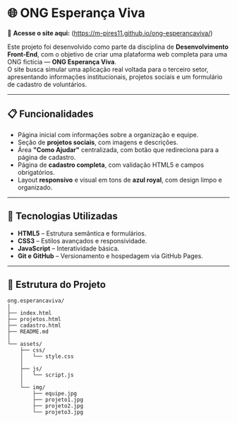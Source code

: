 # 🌐 ONG Esperança Viva

🔗 **Acesse o site aqui:** (https://m-pires11.github.io/ong-esperancaviva/)

Este projeto foi desenvolvido como parte da disciplina de **Desenvolvimento Front-End**, com o objetivo de criar uma plataforma web completa para uma ONG fictícia — **ONG Esperança Viva**.  
O site busca simular uma aplicação real voltada para o terceiro setor, apresentando informações institucionais, projetos sociais e um formulário de cadastro de voluntários.

---

## 📋 Funcionalidades
- Página inicial com informações sobre a organização e equipe.  
- Seção de **projetos sociais**, com imagens e descrições.  
- Área **"Como Ajudar"** centralizada, com botão que redireciona para a página de cadastro.  
- Página de **cadastro completa**, com validação HTML5 e campos obrigatórios.  
- Layout **responsivo** e visual em tons de **azul royal**, com design limpo e organizado.  

---

## 🧠 Tecnologias Utilizadas
- **HTML5** – Estrutura semântica e formulários.  
- **CSS3** – Estilos avançados e responsividade.  
- **JavaScript** – Interatividade básica.  
- **Git e GitHub** – Versionamento e hospedagem via GitHub Pages.  

---

## 📂 Estrutura do Projeto

```text
ong.esperancaviva/
│
├── index.html
├── projetos.html
├── cadastro.html
├── README.md
│
└── assets/
    ├── css/
    │   └── style.css
    │
    ├── js/
    │   └── script.js
    │
    └── img/
        ├── equipe.jpg
        ├── projeto1.jpg
        ├── projeto2.jpg
        └── projeto3.jpg
